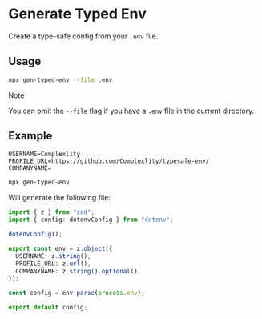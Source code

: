 # Generate Typed Env

Create a type-safe config from your `.env` file.

## Usage

```bash
npx gen-typed-env --file .env
```

> [!NOTE]
> You can omit the `--file` flag if you have a `.env` file in the current directory.

## Example

```.envne
USERNAME=Complexlity
PROFILE_URL=https://github.com/Complexlity/typesafe-env/
COMPANYNAME=
```

```bash
npx gen-typed-env
```

Will generate the following file:

```ts
import { z } from "zod";
import { config: dotenvConfig } from "dotenv";

dotenvConfig();

export const env = z.object({
  USERNAME: z.string(),
  PROFILE_URL: z.url(),
  COMPANYNAME: z.string().optional(),
});

const config = env.parse(process.env);

export default config;
```
